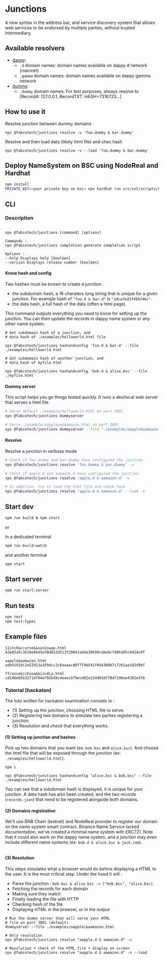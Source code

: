 # Junctions

A new syntax in the address bar, and service discovery system that allows web services to be endorsed by multiple parties, without trusted intermediary.

## Available resolvers

- [dappy](./src/lib/domainResolvers/dappy.ts):
  - `.d` domain names: domain names available on dappy d network (mainnet)
  - `.gamma` domain names: domain names available on dappy gamma network
- [dummy](./src/lib/domainResolvers/dummy.ts):
  - `.dummy` domain names: For test purposes, always resolve to [RecordA: 127.0.0.1, RecordTXT: HASH=7316723...]

## How to use it

Resolve junction between dummy domains

```
npx @fabcotech/junctions resolve -v 'foo.dummy & bar.dummy'
```

Resolve and then load data (likely html file) and chec hash

```
npx @fabcotech/junctions resolve -v --load 'foo.dummy & bar.dummy'
```

## Deploy NameSystem on BSC using NodeReal and Hardhat

```bash
npm install
PRIVATE_KEY=<your private key on bsc> npx hardhat run src/sol/scripts/deploy.ts --network bsctestnet
```

## CLI

### Description

```

npx @fabcotech/junctions [command] [options]

Commands :
npx @fabcotech/junctions completion generate completion script

Options :
--help Displays help [booléen]
--version Displays release number [booléen]
```

#### Know hash and config

Two hashes must be known to create a junction :

- the subdomain hash, a 16 charaters long string that is unique for a given junction. For example hash of `"foo.d & bar.d"` is `"1dca7ed1f458746c"`.
- the data hash, a full hash of the data (often a html page).

This command outputs everything you need to know for setting up the junction. You can then update the records in dappy name system or any other name system.

```
# Get subdomain hash of a junction, and
# data hash of ./examples/helloworld.html file

npx @fabcotech/junctions hashandconfig 'foo.d & bar.d' --file ./examples/helloworld.html

# Get subdomain hash of another junction, and
# data hash of myfile.html

npx @fabcotech/junctions hashandconfig 'bob.d & alice.bsc' --file ./myfile.html
```

#### Dummy server

This script helps you ge things tested quickly. It runs a dev/local web server that serves a html file.

```sh
# Serve default ./example/helloworld.html on port 3001
npx @fabcotech/junctions dummyserver

# Serve ./example/aappleandaamazon.html on port 3001
npx @fabcotech/junctions dummyserver --file "./examples/aapple&aamazon.html"
```

#### Resolve

Resolve a junction in verbose mode

```sh
# Check if foo.dummy and bar.dummy have configured the junction
npx @fabcotech/junctions resolve 'foo.dummy & bar.dummy' -v

# Check if apple.d and aamazon.d have configured the junction
npx @fabcotech/junctions resolve 'apple.d & aamazon.d' -v

# In addition, try to load the html file and check hash
npx @fabcotech/junctions resolve 'apple.d & aamazon.d' --load -v
```

## Start dev

```sh
npm run build & npm start
```

or

In a dedicated terminal

```sh
npm run build:watch
```

and another terminal

```sh
npm start
```

## Start server

```sh
npm run start:server
```

## Run tests

```sh
npm test
npm test:types
```

## Example files

```
11inch&ccurve&&uuniswap.html
42e85a5c3638e8b45e30d022d513f20841adda36699cabe9cfd0b105c6424c0f

aapple&aamazon.html
adb4191dc2e52913a359dcc2c8aaaacd8f7f4b541f0d4380b7c72b2aa182d9bf

ffrance&cchina&&iindia.html
cd146eb5b32f1df04e702bd9c4eaecb79ecd02e224d03df78d7190ae4382e5f6
```

### Tutorial (hackaton)

The tuto written for hackaton examination consists in :

- (1) Setting up the junction, choosing HTML file to serve.
- (2) Registering two domains to simulate two parties registering a junction.
- (3) Resolution and check that everything works.

#### (1) Setting up junction and hashes

Pick up two domains that you want (ex: `bob.bsc` and `alice.bsc`). And choose the html file that will be exposed through the junction (ex: `./examples/helloworld.html`).

```
npm i

npx @fabcotech/junctions hashandconfig "alice.bsc & bob.bsc" --file ./examples/helloworld.html
```

You can see that a subdomain hash is displayed, it is unique for your junction. A data hash has also been created, and the two records (`records.json`) that need to be registered alongside both domains.

#### (2) Domains registration

We'll use BNB Chain (testnet) and NodeReal provider to register our domain on the name system smart contract. Binance Name Service lacked documentation, we've created a minimal name system with ERC721. Note that it could also work on the dappy name system, and a junction may even include different name systems (ex: `bob.d & alice.bsc & jack.com`).

```

```

#### (3) Resolution

This steps simulates what a browser would do before displaying a HTML to the user. It is the most critical step. Under the hood it will :

- Parse the junction : `bob.bsc & alice.bsc -> ["bob.bsc", "alice.bsc]`.
- Fetching the records for each domain
- Making sure they match
- Finally loading the file with HTTP
- Checking hash of the file
- Displaying HTML in the browser, or in the output

```
# Run the dummy server that will serve your HTML
# file on port 3001 (default)
dummyserver --file ./examples/aapple\&aamazon.html

# Only resolution
npx @fabcotech/junctions resolve "aapple.d & aamazon.d" -v

# Resolution + check of the HTML file + display on screen
npx @fabcotech/junctions resolve "aapple.d & aamazon.d" -v --load
```
